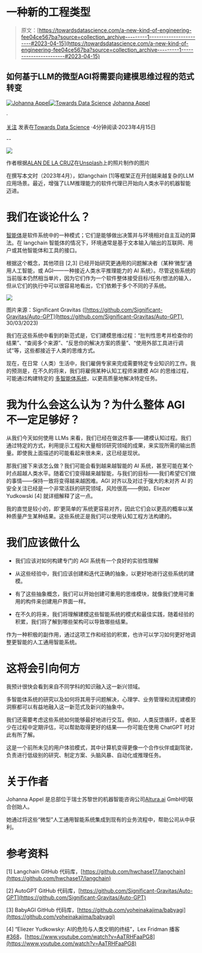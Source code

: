 # 一种新的工程类型

> 原文：[https://towardsdatascience.com/a-new-kind-of-engineering-fee04ce567ba?source=collection_archive---------1-----------------------#2023-04-15](https://towardsdatascience.com/a-new-kind-of-engineering-fee04ce567ba?source=collection_archive---------1-----------------------#2023-04-15)

## 如何基于LLM的微型AGI将需要向建模思维过程的范式转变

[](https://medium.com/@johannaappel?source=post_page-----fee04ce567ba--------------------------------)[![Johanna Appel](../Images/e8c6e95e56bb7dbfdf05f8610741d113.png)](https://medium.com/@johannaappel?source=post_page-----fee04ce567ba--------------------------------)[](https://towardsdatascience.com/?source=post_page-----fee04ce567ba--------------------------------)[![Towards Data Science](../Images/a6ff2676ffcc0c7aad8aaf1d79379785.png)](https://towardsdatascience.com/?source=post_page-----fee04ce567ba--------------------------------) [Johanna Appel](https://medium.com/@johannaappel?source=post_page-----fee04ce567ba--------------------------------)

·

[关注](https://medium.com/m/signin?actionUrl=https%3A%2F%2Fmedium.com%2F_%2Fsubscribe%2Fuser%2Fede7381126aa&operation=register&redirect=https%3A%2F%2Ftowardsdatascience.com%2Fa-new-kind-of-engineering-fee04ce567ba&user=Johanna+Appel&userId=ede7381126aa&source=post_page-ede7381126aa----fee04ce567ba---------------------post_header-----------) 发表在[Towards Data Science](https://towardsdatascience.com/?source=post_page-----fee04ce567ba--------------------------------) ·4分钟阅读·2023年4月15日[](https://medium.com/m/signin?actionUrl=https%3A%2F%2Fmedium.com%2F_%2Fvote%2Ftowards-data-science%2Ffee04ce567ba&operation=register&redirect=https%3A%2F%2Ftowardsdatascience.com%2Fa-new-kind-of-engineering-fee04ce567ba&user=Johanna+Appel&userId=ede7381126aa&source=-----fee04ce567ba---------------------clap_footer-----------)

--

[](https://medium.com/m/signin?actionUrl=https%3A%2F%2Fmedium.com%2F_%2Fbookmark%2Fp%2Ffee04ce567ba&operation=register&redirect=https%3A%2F%2Ftowardsdatascience.com%2Fa-new-kind-of-engineering-fee04ce567ba&source=-----fee04ce567ba---------------------bookmark_footer-----------)![](../Images/3f4d7cf690eb080c4b6241c59aecb09d.png)

作者根据[ALAN DE LA CRUZ](https://unsplash.com/@alandelacruz4?utm_source=unsplash&utm_medium=referral&utm_content=creditCopyText)在[Unsplash](https://unsplash.com/photos/TOOhhlGHOsQ?utm_source=unsplash&utm_medium=referral&utm_content=creditCopyText)上的照片制作的图片

在撰写本文时（2023年4月），如langchain [1]等框架正在开创越来越复杂的LLM应用场景。最近，增强了LLM推理能力的软件代理已开始向人类水平的机器智能迈进。

# 我们在谈论什么？

[智能体](https://en.wikipedia.org/wiki/Intelligent_agent)是软件系统中的一种模式；它们是能够做出决策并与环境相对自主互动的算法。在 langchain 智能体的情况下，环境通常是基于文本输入/输出的互联网、用户或其他智能体和工具的接口。

根据这个概念，其他项目 [2,3] 已经开始研究更通用的问题解决者（某种‘微型’通用人工智能，或 AGI——一种接近人类水平推理能力的 AI 系统）。尽管这些系统的当前版本仍然相当单片，因为它们作为一个软件整体接受目标/任务/想法的输入，但从它们的执行中可以很容易地看出，它们依赖于多个不同的子系统。

![](../Images/c090fe80e6208388617dbbc47a4d6265.png)

图片来源：Significant Gravitas ([https://github.com/Significant-Gravitas/Auto-GPT](https://github.com/Significant-Gravitas/Auto-GPT), 30/03/2023)

我们在这些系统中看到的新范式是，它们建模思维过程：“批判性思考并检查你的结果”、“查阅多个来源”、“反思你的解决方案的质量”、“使用外部工具进行调试”等，这些都接近于人类的思维方式。

现在，在日常（人类）生活中，我们雇佣专家来完成需要特定专业知识的工作。我的预测是，在不久的将来，我们将雇佣某种认知工程师来建模 AGI 的思维过程，可能通过构建特定的 [多智能体系统](https://en.wikipedia.org/wiki/Multi-agent_system)，以更高质量地解决特定任务。

# 我为什么会这么认为？为什么整体 AGI 不一定足够好？

从我们今天如何使用 LLMs 来看，我们已经在做这件事——建模认知过程。我们通过特定的方式，利用提示工程和大量相邻研究领域的成果，来实现所需的输出质量。即使我上面描述的可能看起来很未来，这已经是现状。

那我们接下来该怎么做？我们可能会看到越来越智能的 AI 系统，甚至可能在某个时点超越人类水平。随着它们变得越来越智能，与我们的目标——我们希望它们做的事情——保持一致将变得越来越困难。AGI 对齐以及对过于强大的未对齐 AI 的安全关注已经是一个非常活跃的研究领域，风险很高——例如，Eliezer Yudkowski [4] 就详细解释了这一点。

我的直觉是较小的，即‘更简单的’系统更容易对齐，因此它们会以更高的概率以某种质量产生某种结果。这些系统正是我们可以使用认知工程方法构建的。

# 我们应该做什么

+   我们应该对如何构建专门的 AGI 系统有一个良好的实验性理解

+   从这些经验中，我们应该创建和迭代正确的抽象，以更好地进行这些系统的建模。

+   有了这些抽象概念，我们可以开始创建可重用的思维模块，就像我们使用可重用的构件来创建用户界面一样。

+   在不久的将来，我们将理解建模这些智能系统的模式和最佳实践，随着经验的积累，我们将了解到哪些架构可以导致哪些结果。

作为一种积极的副作用，通过这项工作和经验的积累，也许可以学习如何更好地调整更智能的人工通用智能系统。

# 这将会引向何方

我预计很快会看到来自不同学科的知识融入这一新兴领域。

多智能体系统的研究以及如何将其用于问题解决，心理学、业务管理和流程建模的洞察都可以有益地融入这一新范式及新兴的抽象中。

我们还需要考虑这些系统如何能够最好地进行交互。例如，人类反馈循环，或者至少在过程中定期评估，可以帮助取得更好的结果——你可能在使用 ChatGPT 时对此有所了解。

这是一个前所未见的用户体验模式，其中计算机变得更像一个合作伙伴或副驾驶，负责进行低级别的研究、制定方案、头脑风暴、自动化或推理任务。

# 关于作者

Johanna Appel 是总部位于瑞士苏黎世的机器智能咨询公司[Altura.ai](https://altura.ai) GmbH的联合创始人。

她通过将这些“微型”人工通用智能系统集成到现有的业务流程中，帮助公司从中获利。

# 参考资料

[1] Langchain GitHub 代码库，[https://github.com/hwchase17/langchain](https://github.com/hwchase17/langchain)

[2] AutoGPT GitHub 代码库，[https://github.com/Significant-Gravitas/Auto-GPT](https://github.com/Significant-Gravitas/Auto-GPT)

[3] BabyAGI GitHub 代码库，[https://github.com/yoheinakajima/babyagi](https://github.com/yoheinakajima/babyagi)

[4] “Eliezer Yudkowsky: AI的危险与人类文明的终结”，Lex Fridman 播客 [#368](https://www.youtube.com/hashtag/368)，[https://www.youtube.com/watch?v=AaTRHFaaPG8](https://www.youtube.com/watch?v=AaTRHFaaPG8)
